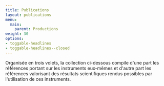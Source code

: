 ```yaml
---
title: Publications
layout: publications
menu:
  main:
    parent: Productions
weight: 30
options:
- toggable-headlines
- toggable-headlines--closed
---
```

Organisée en trois volets, la collection ci-dessous compile d'une part les références portant sur les instruments eux-mêmes et d'autre part les références valorisant des résultats scientifiques rendus possibles par l'utilisation de ces instruments.
